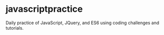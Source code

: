 # javascriptpractice

Daily practice of JavaScript, JQuery, and ES6 using coding challenges and tutorials. 